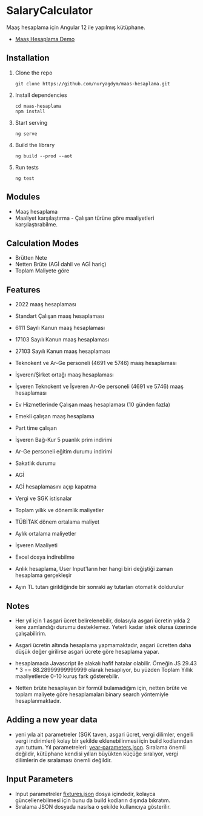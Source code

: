 # SalaryCalculator

Maaş hesaplama için Angular 12 ile yapılmış kütüphane.

* [Maaş Hesaplama Demo](http://mustapayev.com/maas-hesaplama/)

## Installation

1. Clone the repo

    ```shell
    git clone https://github.com/nuryagdym/maas-hesaplama.git
    ```
2.  Install dependencies

    ```shell
    cd maas-hesaplama
    npm install
    ```
3.  Start serving

    ```shell
    ng serve
    ```
4. Build the library

    ```shell
    ng build --prod --aot
    ```
5. Run tests

    ```shell
    ng test
    ```
## Modules
- Maaş hesaplama
- Maaliyet karşılaştırma - Çalışan türüne göre maaliyetleri karşılaştırabilme.

## Calculation Modes

- Brütten Nete
- Netten Brüte (AGİ dahil ve AGİ hariç)
- Toplam Maliyete göre

## Features

- 2022 maaş hesaplaması
- Standart Çalışan maaş hesaplaması
- 6111 Sayılı Kanun maaş hesaplaması
- 17103 Sayılı Kanun maaş hesaplaması
- 27103 Sayılı Kanun maaş hesaplaması
- Teknokent ve Ar-Ge personeli (4691 ve 5746) maaş hesaplaması
- İşveren/Şirket ortağı maaş hesaplaması
- İşveren Teknokent ve İşveren Ar-Ge personeli (4691 ve 5746) maaş hesaplaması
- Ev Hizmetlerinde Çalışan maaş hesaplaması (10 günden fazla)
- Emekli çalışan maaş hesaplama


- Part time çalışan
- İşveren Bağ-Kur 5 puanlık prim indirimi
- Ar-Ge personeli eğitim durumu indirimi
- Sakatlık durumu
- AGİ
- AGİ hesaplamasını açıp kapatma
- Vergi ve SGK istisnalar
- Toplam yıllık ve dönemlik maliyetler
- TÜBİTAK dönem ortalama maliyet
- Aylık ortalama maliyetler
- İşveren Maaliyeti
- Excel dosya indirebilme
- Anlık hesaplama, User Input'ların her hangi biri değiştiği zaman hesaplama gerçekleşir
- Ayın TL tutarı girildiğinde bir sonraki ay tutarları otomatik doldurulur

## Notes

- Her yıl için 1 asgari ücret belirelenebilir, dolasıyla asgari ücretin yılda 2 kere zamlandığı durumu desteklemez. Yeterli kadar istek olursa üzerinde çalışabilirim.

- Asgari ücretin altında hesaplama yapmamaktadır, asgari ücretten daha düşük değer girilirse asgari ücrete göre hesaplama yapar.

- hesaplamada Javascript ile alakalı hafif hatalar olabilir. Örneğin JS 29.43 * 3 == 88.28999999999999 olarak hesaplıyor, bu yüzden Toplam Yıllık maaliyetlerde 0-10 kuruş fark gösterebilir.

- Netten brüte hesaplayan bir formül bulamadığım için, netten brüte ve toplam maliyete göre hesaplamaları binary search yöntemiyle hesaplanmaktadır.

## Adding a new year data

- yeni yıla ait parametreler (SGK taven, asgari ücret, vergi dilimler, engelli vergi indirimleri) kolay bir şekilde eklenebilinmesi için build kodlarından ayrı tuttum. 
Yıl parametreleri: [year-parameters.json](src/assets/year-parameters.json). 
Sıralama önemli değildir, kütüphane kendisi yılları büyükten küçüğe sıralıyor, vergi dilimlerin de sıralaması önemli değildir.

## Input Parameters

- Input parametreler [fixtures.json](src/assets/fixtures.json) dosya içindedir, kolayca güncellenebilmesi için bunu da build kodların dışında bıkratım.
- Sıralama JSON dosyada nasılsa o şekilde kullanıcıya gösterilir.
